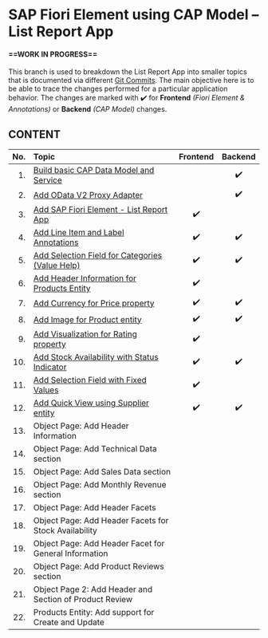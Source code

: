 # SAP Fiori Element using CAP Model – List Report App

#### ==WORK IN PROGRESS==

This branch is used to breakdown the List Report App into smaller topics that is documented via different [Git Commits][commits]. The main objective here is to be able to trace the changes performed for a particular application behavior. The changes are marked with ✔️ for **Frontend** _(Fiori Element & Annotations)_ or **Backend** _(CAP Model)_ changes.

## CONTENT

| No. | Topic | Frontend | Backend |
| ---:|:----- |:--------:|:-------:|
| 1.  | [Build basic CAP Data Model and Service][commit-1] |   | ✔️ |
| 2.  | [Add OData V2 Proxy Adapter][commit-2] |   | ✔️ |
| 3.  | [Add SAP Fiori Element - List Report App][commit-3] | ✔️ |   |
| 4.  | [Add Line Item and Label Annotations][commit-4] | ✔️ | ✔️ |
| 5.  | [Add Selection Field for Categories (Value Help)][commit-5] | ✔️ | ✔️ |
| 6.  | [Add Header Information for Products Entity][commit-6] | ✔️ |   |
| 7.  | [Add Currency for Price property][commit-7] | ✔️ | ✔️ |
| 8.  | [Add Image for Product entity][commit-8] | ✔️ | ✔️ |
| 9.  | [Add Visualization for Rating property][commit-9] | ✔️ |   |
| 10. | [Add Stock Availability with Status Indicator][commit-10] | ✔️ | ✔️ |
| 11. | [Add Selection Field with Fixed Values][commit-11] | ✔️ |   |
| 12. | [Add Quick View using Supplier entity][commits] | ✔️ | ✔️ |
| 13. | Object Page: Add Header Information |   |   |
| 14. | Object Page: Add Technical Data section |   |   |
| 15. | Object Page: Add Sales Data section |   |   |
| 16. | Object Page: Add Monthly Revenue section |   |   |
| 17. | Object Page: Add Header Facets |   |   |
| 18. | Object Page: Add Header Facets for Stock Availability |   |   |
| 19. | Object Page: Add Header Facet for General Information  |   |   |
| 20. | Object Page: Add Product Reviews section |   |   |
| 21. | Object Page 2: Add Header and Section of Product Review |   |   |
| 22. | Products Entity: Add support for Create and Update |   |   |

[commits]: ../../commits/demo-list-report
[commit-1]: ../../commit/0baeed6310c132f0765c38288003471153eb205e
[commit-2]: ../../commit/e1e066b31adb313bccf2a9e932b30217cf026556
[commit-3]: ../../commit/b633d7e9177e41710894182d6c6d212d64b31df7
[commit-4]: ../../commit/4b96d0beaa1775e71a63afc41269957233c60ac4
[commit-5]: ../../commit/c6c8c3d9c06480a9439e9390551015c2adc3e80e
[commit-6]: ../../commit/08d130ed4756a07541e87a4e1096226959b1bf9d
[commit-7]: ../../commit/d6c2834ebd1d73680890489157d0ccbfb5dcebf1
[commit-8]: ../../commit/3e7fb97c08dfebf1a1736b7e50d728a0c64f6e59
[commit-9]: ../../commit/7e2de2a040e5c9b811aa4b16ec705f20567cd038
[commit-10]: ../../commit/0d9b70d0b430d6bf32f952d4b546330b151d9819
[commit-11]: ../../commit/68fb7d7a362c851013a1bd2e29bb20e2b73bb419